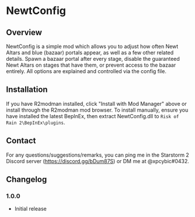 # NewtConfig

## Overview

NewtConfig is a simple mod which allows you to adjust how often Newt Altars and blue (bazaar) portals appear, as well as a few other related details. Spawn a bazaar portal after every stage, disable the guaranteed Newt Altars on stages that have them, or prevent access to the bazaar entirely. All options are explained and controlled via the config file.

## Installation

If you have R2modman installed, click "Install with Mod Manager" above or install through the R2modman mod browser. To install manually, ensure you have installed the latest BepInEx, then extract NewtConfig.dll to `Risk of Rain 2\BepInEx\plugins`.

## Contact

For any questions/suggestions/remarks, you can ping me in the Starstorm 2 Discord server (https://discord.gg/bDum87S) or DM me at @xpcybic#0432.

## Changelog

### 1.0.0
* Initial release